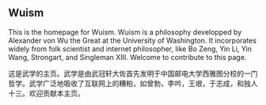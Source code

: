 ## Wuism

This is the homepage for Wuism. Wuism is a philosophy developped by Alexander von Wu the Great at the University of Washington. It incorporates widely from folk scientist and internet philosopher, like Bo Zeng, Yin Li, Yin Wang, Strongart, and Singleman XIII. Welcome to contribute to this page.

这是武学的主页。武学是由武冠轩大佐首先发明于中国邮电大学西雅图分校的一门哲学。武学广泛地吸收了互联网上的糟粕，如曾勃，李吟，王垠，于志成，和独人十三。欢迎贡献本主页。
